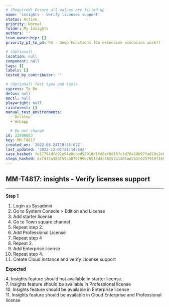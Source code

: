 ```yaml
---
# (Required) Ensure all values are filled up
name: 'insights - Verify licenses support'
status: Active
priority: Normal
folder: My Insights
authors: ''
team_ownership: []
priority_p1_to_p4: P3 - Deep Functions (Do extensive scenarios work?)

# (Optional)
location: null
component: null
tags: []
labels: []
tested_by_contributor: ''

# (Optional) Test type and tools
cypress: To Do
detox: null
mmctl: null
playwright: null
rainforest: []
manual_test_environments:
  - Desktop
  - Webapp

  # Do not change
id: 22888883
key: MM-T4817
created_on: '2022-05-24T19:55:02Z'
last_updated: '2022-12-01T21:14:54Z'
case_hashed: fe17794dfd91e94e8cbed9201dd1fd8ef8d15fc1d70e18b97fa619c2e81a2b0b337792405d6b3339ebb70ad7bf0e549a
steps_hashed: dcfd35a386f59ca079799b76548d3c4625241261ad2b2c6257919f16903020d75c6b3fce48a4ec26a6c82213d3f784d9
---
```


<!-- (Auto-generated) Based on frontmatter's "key" and "name" -->

## MM-T4817: insights - Verify licenses support

---

**Step 1**

1. Login as Sysadmin
2. Go to System Console > Edition and License
3. Add starter license
4. Go to Town square channel
5. Repeat step 2.
6. Add Professional License
7. Repeat step 4
8. Repeat 2.
9. Add Enterprise license
10. Repeat step 4.
11. Create Cloud instance and verify License support

**Expected**

4\. Insights feature should not available in starter license.\
7\. Insights feature should be available in Professional license\
10\. Insights feature should be available in Enterprise license\
11\. Insights feature should be available in Cloud Enterprise and Professional license
